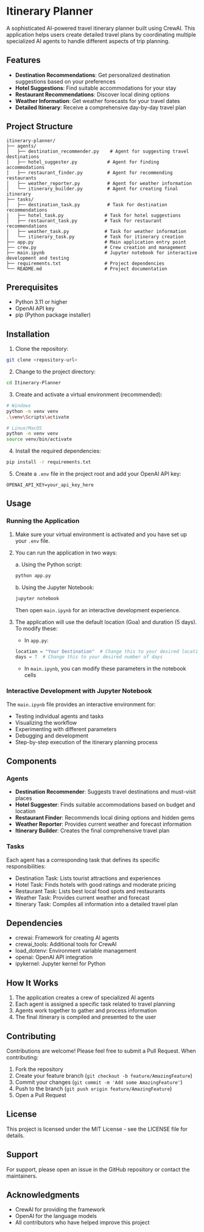 # Itinerary Planner

A sophisticated AI-powered travel itinerary planner built using CrewAI. This application helps users create detailed travel plans by coordinating multiple specialized AI agents to handle different aspects of trip planning.

## Features

- **Destination Recommendations**: Get personalized destination suggestions based on your preferences
- **Hotel Suggestions**: Find suitable accommodations for your stay
- **Restaurant Recommendations**: Discover local dining options
- **Weather Information**: Get weather forecasts for your travel dates
- **Detailed Itinerary**: Receive a comprehensive day-by-day travel plan

## Project Structure

```
itinerary-planner/
├── agents/
│   ├── destination_recommender.py    # Agent for suggesting travel destinations
│   ├── hotel_suggester.py           # Agent for finding accommodations
│   ├── restaurant_finder.py         # Agent for recommending restaurants
│   ├── weather_reporter.py          # Agent for weather information
│   └── itinerary_builder.py         # Agent for creating final itinerary
├── tasks/
│   ├── destination_task.py          # Task for destination recommendations
│   ├── hotel_task.py               # Task for hotel suggestions
│   ├── restaurant_task.py          # Task for restaurant recommendations
│   ├── weather_task.py             # Task for weather information
│   └── itinerary_task.py           # Task for itinerary creation
├── app.py                          # Main application entry point
├── crew.py                         # Crew creation and management
├── main.ipynb                      # Jupyter notebook for interactive development and testing
├── requirements.txt                # Project dependencies
└── README.md                       # Project documentation
```

## Prerequisites

- Python 3.11 or higher
- OpenAI API key
- pip (Python package installer)

## Installation

1. Clone the repository:
```bash
git clone <repository-url>
```

2. Change to the project directory:
```bash
cd Itinerary-Planner
```

3. Create and activate a virtual environment (recommended):
```bash
# Windows
python -m venv venv
.\venv\Scripts\activate

# Linux/MacOS
python -m venv venv
source venv/bin/activate
```

4. Install the required dependencies:
```bash
pip install -r requirements.txt
```

5. Create a `.env` file in the project root and add your OpenAI API key:
```
OPENAI_API_KEY=your_api_key_here
```

## Usage

### Running the Application

1. Make sure your virtual environment is activated and you have set up your `.env` file.

2. You can run the application in two ways:

   a. Using the Python script:
   ```bash
   python app.py
   ```

   b. Using the Jupyter Notebook:
   ```bash
   jupyter notebook
   ```
   Then open `main.ipynb` for an interactive development experience.

3. The application will use the default location (Goa) and duration (5 days). To modify these:
   - In `app.py`:
   ```python
   location = "Your Destination"  # Change this to your desired location
   days = 7  # Change this to your desired number of days
   ```
   - In `main.ipynb`, you can modify these parameters in the notebook cells

### Interactive Development with Jupyter Notebook

The `main.ipynb` file provides an interactive environment for:
- Testing individual agents and tasks
- Visualizing the workflow
- Experimenting with different parameters
- Debugging and development
- Step-by-step execution of the itinerary planning process

## Components

### Agents

- **Destination Recommender**: Suggests travel destinations and must-visit places
- **Hotel Suggester**: Finds suitable accommodations based on budget and location
- **Restaurant Finder**: Recommends local dining options and hidden gems
- **Weather Reporter**: Provides current weather and forecast information
- **Itinerary Builder**: Creates the final comprehensive travel plan

### Tasks

Each agent has a corresponding task that defines its specific responsibilities:
- Destination Task: Lists tourist attractions and experiences
- Hotel Task: Finds hotels with good ratings and moderate pricing
- Restaurant Task: Lists best local food spots and restaurants
- Weather Task: Provides current weather and forecast
- Itinerary Task: Compiles all information into a detailed travel plan

## Dependencies

- crewai: Framework for creating AI agents
- crewai_tools: Additional tools for CrewAI
- load_dotenv: Environment variable management
- openai: OpenAI API integration
- ipykernel: Jupyter kernel for Python

## How It Works

1. The application creates a crew of specialized AI agents
2. Each agent is assigned a specific task related to travel planning
3. Agents work together to gather and process information
4. The final itinerary is compiled and presented to the user

## Contributing

Contributions are welcome! Please feel free to submit a Pull Request. When contributing:

1. Fork the repository
2. Create your feature branch (`git checkout -b feature/AmazingFeature`)
3. Commit your changes (`git commit -m 'Add some AmazingFeature'`)
4. Push to the branch (`git push origin feature/AmazingFeature`)
5. Open a Pull Request

## License

This project is licensed under the MIT License - see the LICENSE file for details.

## Support

For support, please open an issue in the GitHub repository or contact the maintainers.

## Acknowledgments

- CrewAI for providing the framework
- OpenAI for the language models
- All contributors who have helped improve this project